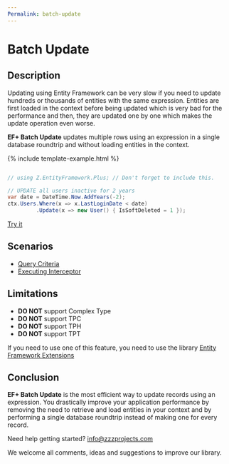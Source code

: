 ```yaml
---
Permalink: batch-update
---
```


# Batch Update

## Description

Updating using Entity Framework can be very slow if you need to update hundreds or thousands of entities with the same expression. Entities are first loaded in the context before being updated which is very bad for the performance and then, they are updated one by one which makes the update operation even worse.

**EF+ Batch Update** updates multiple rows using an expression in a single database roundtrip and without loading entities in the context.

{% include template-example.html %} 
```csharp

// using Z.EntityFramework.Plus; // Don't forget to include this.

// UPDATE all users inactive for 2 years
var date = DateTime.Now.AddYears(-2);
ctx.Users.Where(x => x.LastLoginDate < date)
         .Update(x => new User() { IsSoftDeleted = 1 });

```
[Try it](https://dotnetfiddle.net/uzsdub)

## Scenarios

 - [Query Criteria](scenarios/ef6-batch-update-query-criteria.md)
 - [Executing Interceptor](scenarios/ef6-batch-update-executing-interceptor.md)
 
## Limitations

 - **DO NOT** support Complex Type
 - **DO NOT** support TPC
 - **DO NOT** support TPH
 - **DO NOT** support TPT
 
If you need to use one of this feature, you need to use the library [Entity Framework Extensions](https://entityframework-extensions.net/)

## Conclusion

**EF+ Batch Update** is the most efficient way to update records using an expression. You drastically improve your application performance by removing the need to retrieve and load entities in your context and by performing a single database roundtrip instead of making one for every record.

Need help getting started? [info@zzzprojects.com](mailto:info@zzzprojects.com)

We welcome all comments, ideas and suggestions to improve our library.
